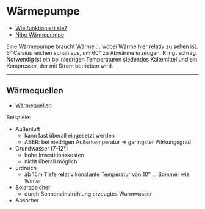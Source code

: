 # Wärmepumpe

* [Wie funktioniert sie?](https://www.haustechnikverstehen.de/wie-funktioniert-eine-waermepumpe)
* [Nibe Wärmepumpe](https://www.nibe.eu/download/18.2a48863516fafef281aace2/1582112907392/NIBE-Modernisierung.pdf)

Eine Wärmepumpe braucht Wärme ... wobei Wärme hier relativ zu sehen ist. 5° Celsius reichen schon aus, um 60° zu Abwärme erzeugen. Klingt schräg. Notwendig ist ein bei niedrigen Temperaturen siedendes Kältemittel und ein Kompressor, der mit Strom betrieben wird.

---

## Wärmequellen

* [Wärmequellen](https://www.haustechnikverstehen.de/waermepumpe-waermequellen/)

Beispiele:

* Außenluft
  * kann fast überall eingesetzt werden
  * ABER: bei niedrigen Außentemperatur => geringster Wirkungsgrad
* Grundwasser (7-12°)
  * hohe Investitionskosten
  * nicht überall möglich
* Erdreich
  * ab 15m Tiefe relativ konstante Temperatur von 10° ... Sommer wie Winter
* Solarspeicher
  * durch Sonneneinstrahlung erzeugtes Warmwasser
* Absorber

